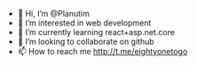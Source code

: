 - 👋 Hi, I’m @Planutim
- 👀 I’m interested in web development
- 🌱 I’m currently learning react+asp.net.core
- 💞️ I’m looking to collaborate on github
- 📫 How to reach me http://t.me/eightyonetogo

<!---
Planutim/Planutim is a ✨ special ✨ repository because its `README.md` (this file) appears on your GitHub profile.
You can click the Preview link to take a look at your changes.
--->
